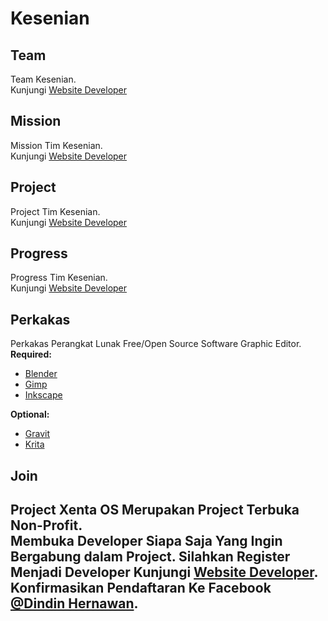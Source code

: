 # Kesenian
## Team
Team Kesenian.  
Kunjungi [Website Developer](http://dev.xentaos.org/team.html)

## Mission
Mission Tim Kesenian.  
Kunjungi [Website Developer](http://dev.xentaos.org/mission.html)

## Project
Project Tim Kesenian.  
Kunjungi [Website Developer](http://dev.xentaos.org/project.html)

## Progress
Progress Tim Kesenian.  
Kunjungi [Website Developer](http://dev.xentaos.org/progress.html)

## Perkakas
Perkakas Perangkat Lunak Free/Open Source Software Graphic Editor.  
**Required:**  
 * [Blender](https://www.blender.org/)
 * [Gimp](https://www.gimp.org/)
 * [Inkscape](https://inkscape.org/)

**Optional:**  
 * [Gravit](https://gravit.io/) 
 * [Krita](https://krita.org/en/)

## Join
Project Xenta OS Merupakan Project Terbuka Non-Profit.   
Membuka Developer Siapa Saja Yang Ingin Bergabung dalam Project. 
Silahkan Register Menjadi Developer Kunjungi [Website Developer](http://dev.xentaos.org/join.html).   
Konfirmasikan Pendaftaran Ke Facebook [@Dindin Hernawan](https://facebook.com/dindinG41TR3).  
---
